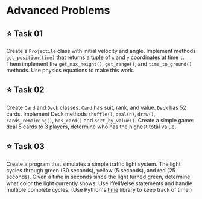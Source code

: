# Advanced Problems

## ⭐ Task 01
Create a `Projectile` class with initial velocity and angle. Implement methods `get_position(time)` that returns a tuple of `x` and `y` coordinates at time `t`. Them implement the `get_max_height()`, `get_range()`, and `time_to_ground()` methods. Use physics equations to make this work.

## ⭐ Task 02
Create `Card` and `Deck` classes. `Card` has suit, rank, and value. `Deck` has 52 cards. Implement Deck methods `shuffle()`, `deal(n)`, `draw()`, `cards_remaining()`, `has_card()` and `sort_by_value()`. Create a simple game: deal 5 cards to 3 players, determine who has the highest total value.

## ⭐ Task 03
Create a program that simulates a simple traffic light system. The light cycles through green (30 seconds), yellow (5 seconds), and red (25 seconds). Given a time in seconds since the light turned green, determine what color the light currently shows. Use if/elif/else statements and handle multiple complete cycles. (Use Python's [time](https://docs.python.org/3/library/time.html) library to keep track of time.)
